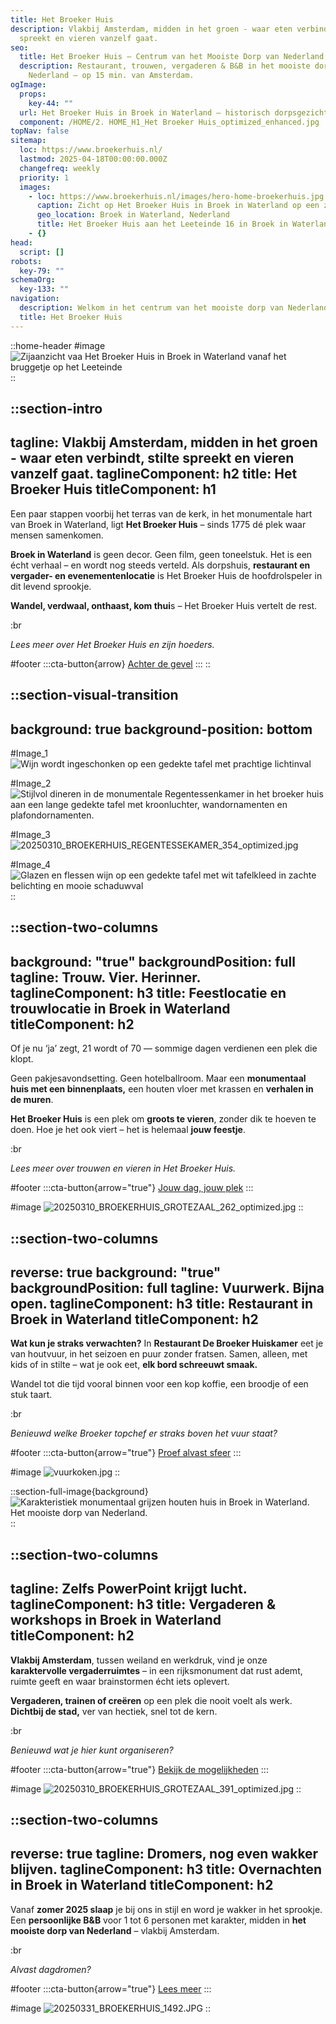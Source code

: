 ```yaml
---
title: Het Broeker Huis
description: Vlakbij Amsterdam, midden in het groen - waar eten verbindt, stilte
  spreekt en vieren vanzelf gaat.
seo:
  title: Het Broeker Huis – Centrum van het Mooiste Dorp van Nederland
  description: Restaurant, trouwen, vergaderen & B&B in het mooiste dorp van
    Nederland – op 15 min. van Amsterdam.
ogImage:
  props:
    key-44: ""
  url: Het Broeker Huis in Broek in Waterland – historisch dorpsgezicht in het groen
  component: /HOME/2. HOME_H1_Het Broeker Huis_optimized_enhanced.jpg
topNav: false
sitemap:
  loc: https://www.broekerhuis.nl/
  lastmod: 2025-04-18T00:00:00.000Z
  changefreq: weekly
  priority: 1
  images:
    - loc: https://www.broekerhuis.nl/images/hero-home-broekerhuis.jpg
      caption: Zicht op Het Broeker Huis in Broek in Waterland op een zonnige dag
      geo_location: Broek in Waterland, Nederland
      title: Het Broeker Huis aan het Leeteinde 16 in Broek in Waterland
    - {}
head:
  script: []
robots:
  key-79: ""
schemaOrg:
  key-133: ""
navigation:
  description: Welkom in het centrum van het mooiste dorp van Nederland.
  title: Het Broeker Huis
---
```


::home-header
#image
![Zijaanzicht vaa Het Broeker Huis in Broek in Waterland vanaf het bruggetje op het Leeteinde](/20250331_BROEKERHUIS_1550.JPG)
::

::section-intro
---
tagline: Vlakbij Amsterdam, midden in het groen - waar eten verbindt, stilte
  spreekt en vieren vanzelf gaat.
taglineComponent: h2
title: Het Broeker Huis
titleComponent: h1
---
Een paar stappen voorbij het terras van de kerk, in het monumentale hart van Broek in Waterland, ligt **Het Broeker Huis** – sinds 1775 dé plek waar mensen samenkomen.

**Broek in Waterland** is geen decor. Geen film, geen toneelstuk. Het is een écht verhaal – en wordt nog steeds verteld. Als dorpshuis, **restaurant en vergader- en evenementenlocatie** is Het Broeker Huis de hoofdrolspeler in dit levend sprookje.

**Wandel, verdwaal, onthaast, kom thui**s – Het Broeker Huis vertelt de rest.

:br

 

*Lees meer over Het Broeker Huis en zijn hoeders.*

#footer
  :::cta-button{arrow}
  [Achter de gevel](/het-broeker-huis)
  :::
::

::section-visual-transition
---
background: true
background-position: bottom
---
#Image_1
![Wijn wordt ingeschonken op een gedekte tafel met prachtige lichtinval](/20250310_BROEKERHUIS_GROTEZAAL_262.JPG)

#Image_2
![Stijlvol dineren in de monumentale Regentessenkamer in het broeker huis aan een lange gedekte tafel met kroonluchter, wandornamenten en plafondornamenten.](/20250310_BROEKERHUIS_GROTEZAAL_237.JPG)

#Image_3
![20250310\_BROEKERHUIS\_REGENTESSEKAMER\_354\_optimized.jpg](/20250310_BROEKERHUIS_SCENERY_155.JPG)

#Image_4
![Glazen en flessen wijn op een gedekte tafel met wit tafelkleed  in zachte belichting en mooie schaduwval](/20250310_BROEKERHUIS_REGENTESSENKAMER_073.JPG)
::

::section-two-columns
---
background: "true"
backgroundPosition: full
tagline: Trouw. Vier. Herinner.
taglineComponent: h3
title: Feestlocatie en trouwlocatie in Broek in Waterland
titleComponent: h2
---
Of je nu ‘ja’ zegt, 21 wordt of 70 — sommige dagen verdienen een plek die klopt.

Geen pakjesavondsetting. Geen hotelballroom. Maar een **monumentaal huis met een binnenplaats,** een houten vloer met krassen en **verhalen in de muren**.

**Het Broeker Huis** is een plek om **groots te vieren**, zonder dik te hoeven te doen. Hoe je het ook viert – het is helemaal **jouw feestje**.

:br

 

*Lees meer over trouwen en vieren in Het Broeker Huis.*

#footer
  :::cta-button{arrow="true"}
  [Jouw dag, jouw plek](/trouwen-feesten/trouwen)
  :::

#image
![20250310\_BROEKERHUIS\_GROTEZAAL\_262\_optimized.jpg](/466644671_10230167122059961_7087218307852930656_n.JPG)
::

::section-two-columns
---
reverse: true
background: "true"
backgroundPosition: full
tagline: Vuurwerk. Bijna open.
taglineComponent: h3
title: Restaurant in Broek in Waterland
titleComponent: h2
---
**Wat kun je straks verwachten?** In **Restaurant De Broeker Huiskamer** eet je van houtvuur, in het seizoen en puur zonder fratsen. Samen, alleen, met kids of in stilte – wat je ook eet, **elk bord schreeuwt smaak.**

Wandel tot die tijd vooral binnen voor een kop koffie, een broodje of een stuk taart.

:br

 

*Benieuwd welke Broeker topchef er straks boven het vuur staat?*

#footer
  :::cta-button{arrow="true"}
  [Proef alvast sfeer](/restaurant)
  :::

#image
![vuurkoken.jpg](/20250331_BROEKERHUIS_0930.JPG)
::

::section-full-image{background}
![Karakteristiek monumentaal grijzen houten huis in Broek in Waterland. Het mooiste dorp van Nederland.](/20250310_BROEKERHUIS_GROTEZAAL_160.JPG)
::

::section-two-columns
---
tagline: Zelfs PowerPoint krijgt lucht.
taglineComponent: h3
title: Vergaderen & workshops in Broek in Waterland
titleComponent: h2
---
**Vlakbij Amsterdam**, tussen weiland en werkdruk, vind je onze **karaktervolle vergaderruimtes** – in een rijksmonument dat rust ademt, ruimte geeft en waar brainstormen écht iets oplevert.

**Vergaderen, trainen of creëren** op een plek die nooit voelt als werk. **Dichtbij de stad,** ver van hectiek, snel tot de kern.

:br

 

*Benieuwd wat je hier kunt organiseren?*

#footer
  :::cta-button{arrow="true"}
  [Bekijk de mogelijkheden](/zakelijk)
  :::

#image
![20250310\_BROEKERHUIS\_GROTEZAAL\_391\_optimized.jpg](/grote-zaal/20250310_BROEKERHUIS_GROTEZAAL_391_optimized.jpg)
::

::section-two-columns
---
reverse: true
tagline: Dromers, nog even wakker blijven.
taglineComponent: h3
title: Overnachten in Broek in Waterland
titleComponent: h2
---
Vanaf **zomer 2025 slaap** je bij ons in stijl en word je wakker in het sprookje. Een **persoonlijke B\&B** voor 1 tot 6 personen met karakter, midden in **het mooiste dorp van Nederland** – vlakbij Amsterdam.

:br

 

*Alvast dagdromen?*

#footer
  :::cta-button{arrow="true"}
  [Lees meer](/overnachten)
  :::

#image
![20250331\_BROEKERHUIS\_1492.JPG](/images/20250310_BROEKERHUIS_REGENTESSENKAMER_013.JPG)
::
